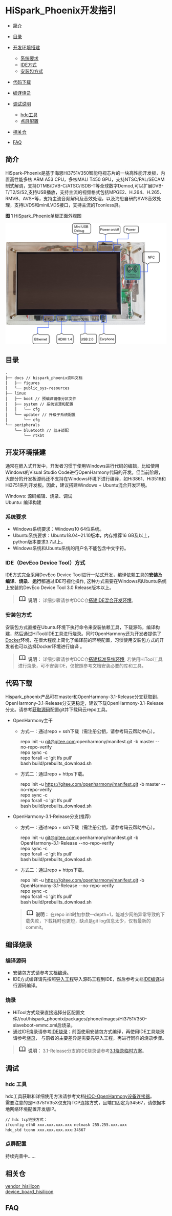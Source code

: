 # HiSpark_Phoenix开发指引<a name="ZH-CN_TOPIC_0000001142448981"></a>

-   [简介](#section11660541593)
-   [目录](#section835037926256)
-   [开发环境搭建](#section161941989596)
    -   [系统要求](#section149127526335)
    -   [IDE方式](#section724948309150)
    -   [安装包方式](#section204672979943)
    
-   [代码下载](#section119744591305)
-   [编译烧录](#section137768191623)
-   [调试说明](#section1312121216216)
    -   [hdc工具](#section129654513264)
    -   [点屏配置](#section864408051434)

-   [相关仓](#section144978787332)
-   [FAQ](#section1371113476307)

## 简介<a name="section11660541593"></a>

HiSpark-Phoenix是基于海思Hi3751V350智能电视芯片的一块高性能开发板，内置高性能多核 ARM A53 CPU，多核MALI T450 GPU，支持NTSC/PAL/SECAM制式解调，支持DTMB/DVB-C/ATSC/ISDB-T等全球数字Demod,可以扩展DVB-T/T2/S/S2,支持USB播放，支持主流的视频格式包括MPGE2、H.264、H.265、RMVB、AVS+等，支持主流音频解码及音效处理，以及海思自研的SWS音效处理，支持LVDS和miniLVDS接口，支持主流的Tconless屏。

**图 1**  HiSpark_Phoenix单板正面外观图<a name="fig4460722185514"></a>  

![hispark_phoenix](docs/figures/zn-cn_image_Hi3751V350.png)

## 目录<a name="section835037926256"></a>
```
.
├── docs // hispark_phoenix资料文档
│   ├── figures
│   └── public_sys-resources
├── linux
│   ├── boot // 预编译镜像分区文件
│   ├── system // 系统资源和配置
│   │   └── cfg
│   └── updater // 升级子系统配置
│       └── cfg
└── peripherals
    └── bluetooth // 蓝牙适配
        └── rtkbt

```

## 开发环境搭建<a name="section161941989596"></a>

通常在嵌入式开发中，开发者习惯于使用Windows进行代码的编辑，比如使用Windows的Visual Studio Code进行OpenHarmony代码的开发。但当前阶段，大部分的开发板源码还不支持在Windows环境下进行编译，如Hi3861、Hi3516和Hi3751系列开发板。因此，建议搭建Windows + Ubuntu混合开发环境。

Windows: 源码编辑、烧录、调试  
Ubuntu: 编译构建

### 系统要求<a name = "section149127526335"></a>

- Windows系统要求：Windows10 64位系统。
- Ubuntu系统要求：Ubuntu18.04~21.10版本，内存推荐16 GB及以上，python版本要求3.7以上。
- Windows系统和Ubuntu系统的用户名不能包含中文字符。

### IDE（DevEco Device Tool）方式<a name = "section724948309150"></a>

IDE方式完全采用DevEco Device Tool进行一站式开发，编译依赖工具的<b>安装</b>及<b>编译</b>、<b>烧录</b>、<b>运行</b>都通过IDE可视化操作, 这种方式需要在Windows和Ubuntu系统上安装的DevEco Device Tool 3.0 Release版本以上。

   > ![icon-note.gif](docs/public_sys-resources/icon-note.gif) **说明：**
   > 详细步骤请参考DOC仓[搭建IDE混合开发环境][ide_standard_envsetup]。

[ide_standard_envsetup]: https://gitee.com/openharmony/docs/blob/master/zh-cn/device-dev/quick-start/quickstart-ide-standard-env-setup-win-ubuntu.md

### 安装包方式<a name = "section204672979943"></a>

安装包方式直接在Ubuntu环境下执行命令来安装依赖工具，下载源码，编译构建，然后通过HiTool/IDE工具进行烧录。同时OpenHarmony还为开发者提供了[Docker][OpenHarmony docker]环境，在很大程度上简化了编译前的环境配置，习惯使用安装包方式的开发者也可以选择Docker环境进行编译 。

   > ![icon-note.gif](docs/public_sys-resources/icon-note.gif) **说明：**
   > 详细步骤请参考DOC仓[搭建标准系统环境][standard-env-setup], 若使用HiTool工具进行烧录，可不安装IDE，仅按照参考文档安装必要的库和工具。

[OpenHarmony docker]: https://gitee.com/openharmony/docs/blob/master/zh-cn/device-dev/get-code/gettools-acquire.md
[standard-env-setup]: https://gitee.com/openharmony/docs/blob/master/zh-cn/device-dev/quick-start/quickstart-standard-env-setup.md

## 代码下载<a name="section119744591305"></a>

Hispark_phoenix产品可在master和OpenHarmony-3.1-Release分支获取到，OpenHarmony-3.1-Release分支更稳定，建议下载OpenHarmony-3.1-Release分支。请参考[获取源码][sourcecode-acquire]配置git并下载码云repo工具。

- OpenHarmony主干
  - 方式一：通过repo + ssh下载（需注册公钥，请参考码云帮助中心）。

    repo init -u git@gitee.com:openharmony/manifest.git -b master --no-repo-verify  
    repo sync -c  
    repo forall -c 'git lfs pull'  
    bash build/prebuilts_download.sh

  - 方式二：通过repo + https下载。

    repo init -u https://gitee.com/openharmony/manifest.git -b master --no-repo-verify  
    repo sync -c  
    repo forall -c 'git lfs pull'  
    bash build/prebuilts_download.sh

- OpenHarmony-3.1-Release分支(推荐)
  - 方式一：通过repo + ssh下载（需注册公钥，请参考码云帮助中心）。

    repo init -u git@gitee.com:openharmony/manifest.git -b OpenHarmony-3.1-Release    --no-repo-verify  
    repo sync -c  
    repo forall -c 'git lfs pull'  
    bash build/prebuilts_download.sh

  - 方式二：通过repo + https下载。

    repo init -u https://gitee.com/openharmony/manifest.git -b OpenHarmony-3.1-Release --no-repo-verify  
    repo sync -c  
    repo forall -c 'git lfs pull'  
    bash build/prebuilts_download.sh

   > ![icon-note.gif](docs/public_sys-resources/icon-note.gif) **说明：**
   > 在repo init时加参数--depth=1，能减少网络异常导致的下载失败，下载耗时也更短，缺点是git log信息太少，仅有最新的commit。

[sourcecode-acquire]: https://gitee.com/openharmony/docs/blob/master/zh-cn/device-dev/get-code/sourcecode-acquire.md

## 编译烧录<a name="section137768191623"></a>

### 编译源码
 
* 安装包方式请参考文档[编译](./docs/quickstart-standard-running-hi3751-build.md)。  
* IDE方式编译请先按照[导入工程][create_project]导入源码工程到IDE，然后参考文档[IDE编译](./docs/quickstart-ide-standard-running-hi3751-build.md)进行源码编译。

### 烧录

* HiTool方式烧录直接选择分区配置文件//out/hispark_phoenix/packages/phone/images/Hi3751V350-slaveboot-emmc.xml后烧录。  
* 通过IDE烧录请参考[IDE烧录](./docs/quickstart-ide-standard-running-hi3751-burning.md)；前面使用安装包方式编译，再使用IDE工具烧录请参考[烧录](./docs/quickstart-standard-running-hi3751-burning.md)， 与前者的主要差异是需要先导入工程，再进行同样的烧录步骤。

[create_project]: https://gitee.com/openharmony/docs/blob/master/zh-cn/device-dev/quick-start/quickstart-ide-standard-create-project.md

  > ![icon-note.gif](docs/public_sys-resources/icon-note.gif) **说明：**
  > 3.1-Release分支的IDE烧录请参考[3.1烧录临时方案](./docs/ide_hiburn_for_3.1-release.md)。

## 调试<a name="section1312121216216"></a>

### hdc 工具<a name="section129654513264"></a>
hdc工具获取和详细使用方法请参考文档[HDC-OpenHarmony设备连接器](https://gitee.com/openharmony/developtools_hdc)。  
需要注意的是Hi3751V35X仅支持TCP连接方式，且端口固定为34567，请依据本地网络环境配置开发版IP。

    // hdc tcp链接方式：
    ifconfig eth0 xxx.xxx.xxx.xxx netmask 255.255.xxx.xxx
    hdc_std tconn xxx.xxx.xxx.xxx:34567

### 点屏配置<a name="section864408051434"></a>

持续完善中......

## 相关仓<a name="section144978787332"></a>

[vendor_hisilicon](https://gitee.com/openharmony/vendor_hisilicon)  
[device_board_hisilicon](https://gitee.com/openharmony/device_board_hisilicon)

## FAQ<a name="section1371113476307"></a>
